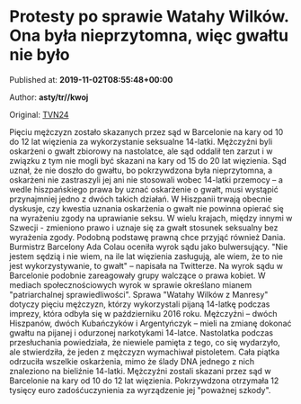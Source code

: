 
# Protesty po sprawie Watahy Wilków. Ona była nieprzytomna, więc gwałtu nie było

Published at: **2019-11-02T08:55:48+00:00**

Author: **asty/tr//kwoj**

Original: [TVN24](https://www.tvn24.pl/wiadomosci-ze-swiata,2/hiszpania-wyrok-sadu-w-sprawie-gwaltu-na-14-latce-wywolal-protesty-w-madrycie,982316.html)

Pięciu mężczyzn zostało skazanych przez sąd w Barcelonie na kary od 10 do 12 lat więzienia za wykorzystanie seksualne 14-latki. Mężczyźni byli oskarżeni o gwałt zbiorowy na nastolatce, ale sąd oddalił ten zarzut i w związku z tym nie mogli być skazani na kary od 15 do 20 lat więzienia.
Sąd uznał, że nie doszło do gwałtu, bo pokrzywdzona była nieprzytomna, a oskarżeni nie zastraszyli jej ani nie stosowali wobec 14-latki przemocy – a wedle hiszpańskiego prawa by uznać oskarżenie o gwałt, musi wystąpić przynajmniej jedno z dwóch takich działań.
W Hiszpanii trwają obecnie dyskusje, czy kwestia uznania oskarżenia o gwałt nie powinna opierać się na wyrażeniu zgody na uprawianie seksu. W wielu krajach, między innymi w Szwecji - zmieniono prawo i uznaje się za gwałt stosunek seksualny bez wyrażenia zgody. Podobną podstawę prawną chce przyjąć również Dania.
Burmistrz Barcelony Ada Colau oceniła wyrok sądu jako bulwersujący. "Nie jestem sędzią i nie wiem, na ile lat więzienia zasługują, ale wiem, że to nie jest wykorzystywanie, to gwałt" – napisała na Twitterze.
Na wyrok sądu w Barcelonie podobnie zareagowały grupy walczące o prawa kobiet. W mediach społecznościowych wyrok w sprawie określano mianem "patriarchalnej sprawiedliwości".
Sprawa "Watahy Wilków z Manresy" dotyczy pięciu mężczyzn, którzy wykorzystali pijaną 14-latkę podczas imprezy, która odbyła się w październiku 2016 roku. Mężczyźni – dwóch Hiszpanów, dwóch Kubańczyków i Argentyńczyk – mieli na zmianę dokonać gwałtu na pijanej i odurzonej narkotykami 14-latce.
Nastolatka podczas przesłuchania powiedziała, że niewiele pamięta z tego, co się wydarzyło, ale stwierdziła, że jeden z mężczyzn wymachiwał pistoletem.
Cała piątka odrzuciła wszelkie oskarżenia, mimo że ślady DNA jednego z nich znaleziono na bieliźnie 14-latki. Mężczyźni zostali skazani przez sąd w Barcelonie na kary od 10 do 12 lat więzienia. Pokrzywdzona otrzymała 12 tysięcy euro zadośćuczynienia za wyrządzenie jej "poważnej szkody".
